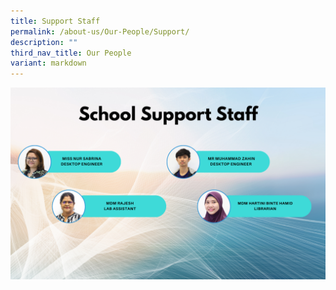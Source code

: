 ```yaml
---
title: Support Staff
permalink: /about-us/Our-People/Support/
description: ""
third_nav_title: Our People
variant: markdown
---
```



![](/images/About%20Us/Our%20People/Support%20Staff/School_Support_Staff.png)

